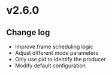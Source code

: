 # v2.6.0

## Change log

- Improve frame scheduling logic
- Adjust different mode parameters
- Only use pid to identify the producer
- Modify default configuration
